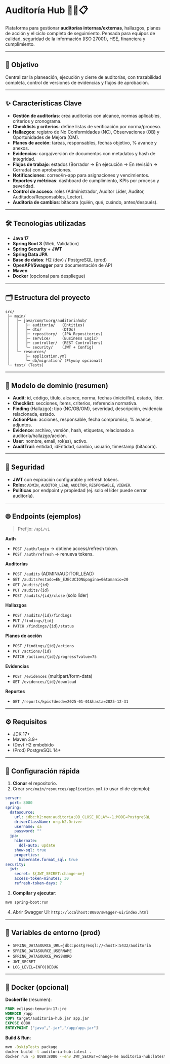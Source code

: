 # Auditoría Hub 🕵️‍♀️📋

Plataforma para gestionar **auditorías internas/externas**, hallazgos, planes de acción y el ciclo completo de seguimiento. Pensada para equipos de calidad, seguridad de la información (ISO 27001), HSE, financiera y cumplimiento.

---

## 🚀 Objetivo

Centralizar la planeación, ejecución y cierre de auditorías, con trazabilidad completa, control de versiones de evidencias y flujos de aprobación.

---

## ✨ Características Clave

* **Gestión de auditorías**: crea auditorías con alcance, normas aplicables, criterios y cronograma.
* **Checklists y criterios**: define listas de verificación por norma/proceso.
* **Hallazgos**: registro de No Conformidades (NC), Observaciones (OB) y Oportunidades de Mejora (OM).
* **Planes de acción**: tareas, responsables, fechas objetivo, % avance y anexos.
* **Evidencias**: carga/versión de documentos con metadatos y hash de integridad.
* **Flujos de trabajo**: estados (Borrador → En ejecución → En revisión → Cerrada) con aprobaciones.
* **Notificaciones**: correo/in-app para asignaciones y vencimientos.
* **Reportes y métricas**: dashboard de cumplimiento, KPIs por proceso y severidad.
* **Control de acceso**: roles (Administrador, Auditor Líder, Auditor, Auditados/Responsables, Lector).
* **Auditoría de cambios**: bitácora (quién, qué, cuándo, antes/después).

---

## 🛠️ Tecnologías utilizadas

* **Java 17**
* **Spring Boot 3** (Web, Validation)
* **Spring Security** + **JWT**
* **Spring Data JPA**
* **Base de datos**: H2 (dev) / PostgreSQL (prod)
* **OpenAPI/Swagger** para documentación de API
* **Maven**
* **Docker** (opcional para despliegue)

---

## 🗂️ Estructura del proyecto

```
src/
 ├─ main/
 │   ├─ java/com/tuorg/auditoriahub/
 │   │   ├─ auditoria/   (Entities)
 │   │   ├─ dto/         (DTOs)
 │   │   ├─ repository/  (JPA Repositories)
 │   │   ├─ service/     (Business Logic)
 │   │   ├─ controller/  (REST Controllers)
 │   │   └─ security/    (JWT + Config)
 │   └─ resources/
 │       ├─ application.yml
 │       └─ db/migration/ (Flyway opcional)
 └─ test/ (Tests)
```

---

## 🧩 Modelo de dominio (resumen)

* **Audit**: id, código, título, alcance, norma, fechas (inicio/fin), estado, líder.
* **Checklist**: secciones, ítems, criterios, referencia normativa.
* **Finding** (Hallazgo): tipo (NC/OB/OM), severidad, descripción, evidencia relacionada, estado.
* **ActionPlan**: acciones, responsable, fecha compromiso, % avance, adjuntos.
* **Evidence**: archivo, versión, hash, etiquetas, relacionado a auditoría/hallazgo/acción.
* **User**: nombre, email, rol(es), activo.
* **AuditTrail**: entidad, idEntidad, cambio, usuario, timestamp (bitácora).

---

## 🔐 Seguridad

* **JWT** con expiración configurable y refresh tokens.
* **Roles**: `ADMIN`, `AUDITOR_LEAD`, `AUDITOR`, `RESPONSABLE`, `VIEWER`.
* **Políticas** por endpoint y propiedad (ej. solo el líder puede cerrar auditoría).

---

## 🌐 Endpoints (ejemplos)

> Prefijo: `/api/v1`

**Auth**

* `POST /auth/login` → obtiene access/refresh token.
* `POST /auth/refresh` → renueva tokens.

**Auditorías**

* `POST /audits` (ADMIN/AUDITOR\_LEAD)
* `GET /audits?estado=EN_EJECUCION&pagina=0&tamanio=20`
* `GET /audits/{id}`
* `PUT /audits/{id}`
* `POST /audits/{id}/close` (solo líder)

**Hallazgos**

* `POST /audits/{id}/findings`
* `PUT /findings/{id}`
* `PATCH /findings/{id}/status`

**Planes de acción**

* `POST /findings/{id}/actions`
* `PUT /actions/{id}`
* `PATCH /actions/{id}/progress?value=75`

**Evidencias**

* `POST /evidences` (multipart/form-data)
* `GET /evidences/{id}/download`

**Reportes**

* `GET /reports/kpis?desde=2025-01-01&hasta=2025-12-31`

---

## ⚙️ Requisitos

* JDK 17+
* Maven 3.9+
* (Dev) H2 embebido
* (Prod) PostgreSQL 14+

---

## 🚧 Configuración rápida

1. **Clonar** el repositorio.
2. Crear `src/main/resources/application.yml` (o usar el de ejemplo):

```yaml
server:
  port: 8080
spring:
  datasource:
    url: jdbc:h2:mem:auditoria;DB_CLOSE_DELAY=-1;MODE=PostgreSQL
    driverClassName: org.h2.Driver
    username: sa
    password: ""
  jpa:
    hibernate:
      ddl-auto: update
    show-sql: true
    properties:
      hibernate.format_sql: true
security:
  jwt:
    secret: ${JWT_SECRET:change-me}
    access-token-minutes: 30
    refresh-token-days: 7
```

3. **Compilar y ejecutar**:

```bash
mvn spring-boot:run
```

4. Abrir Swagger UI: `http://localhost:8080/swagger-ui/index.html`

---

## 🔁 Variables de entorno (prod)

* `SPRING_DATASOURCE_URL=jdbc:postgresql://<host>:5432/auditoria`
* `SPRING_DATASOURCE_USERNAME`
* `SPRING_DATASOURCE_PASSWORD`
* `JWT_SECRET`
* `LOG_LEVEL=INFO|DEBUG`

---

## 🐳 Docker (opcional)

**Dockerfile** (resumen):

```dockerfile
FROM eclipse-temurin:17-jre
WORKDIR /app
COPY target/auditoria-hub.jar app.jar
EXPOSE 8080
ENTRYPOINT ["java","-jar","/app/app.jar"]
```

**Build & Run**:

```bash
mvn -DskipTests package
docker build -t auditoria-hub:latest .
docker run -p 8080:8080 --env JWT_SECRET=change-me auditoria-hub:latest
```




